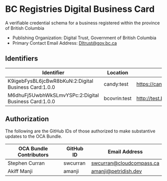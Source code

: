# BC Registries Digital Business Card

A verifiable credential schema for a business registered within the province of British Columbia

- Publishing Organization: Digital Trust, Government of British Columbia
- Primary Contact Email Address: DItrust@gov.bc.ca

## Identifiers

| Identifier                                           | Location     | URL                                                             |
| ---------------------------------------------------- | ------------ | --------------------------------------------------------------- |
| K9igebFysBL6jcBwR8bKuN:2:Digital Business Card:1.0.0 | candy:test   | https://candyscan.idlab.org/tx/CANDY_TEST/domain/61             |
| M6dhuFj5UwbhWkSLmvYSPc:2:Digital Business Card:1.0.0 | bcovrin:test | http://test.bcovrin.vonx.io:3707/tx/BCOVRIN_TEST/domain/2156416 |

## Authorization

The following are the GitHub IDs of those authorized to make substantive updates to the OCA Bundle.

| OCA Bundle Contributors | GitHub ID  | Email Address            |
| ----------------------- | ---------- | ------------------------ |
| Stephen Curran          | swcurran   | swcurran@cloudcompass.ca |
| Akiff Manji             | amanji     | amanji@petridish.dev     |
